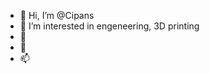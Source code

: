 - 👋 Hi, I’m @Cipans
- 👀 I’m interested in engeneering, 3D printing
- 🌱 
- 💞️ 
- 📫 

<!---
Cipans/Cipans is a ✨ special ✨ repository because its `README.md` (this file) appears on your GitHub profile.
You can click the Preview link to take a look at your changes.
--->
